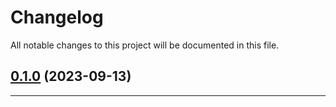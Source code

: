 <!--- BEGIN HEADER -->
# Changelog

All notable changes to this project will be documented in this file.
<!--- END HEADER -->

## [0.1.0](https://github.com/mateusmacedo/chapa-php-infrastructure/compare/0.0.0...v0.1.0) (2023-09-13)


---

